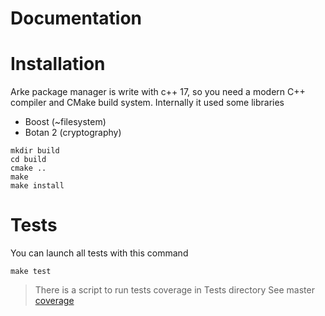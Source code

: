 # Documentation

# Installation

Arke package manager is write with c++ 17, so you need a modern C++ compiler and CMake build system.
Internally it used some libraries

- Boost (~filesystem)
- Botan 2 (cryptography)

```
mkdir build
cd build
cmake .. 
make
make install
```

# Tests

You can launch all tests with this command

```
make test
```

> There is a script to run tests coverage in Tests directory
> See master [coverage](coverage/index.html)